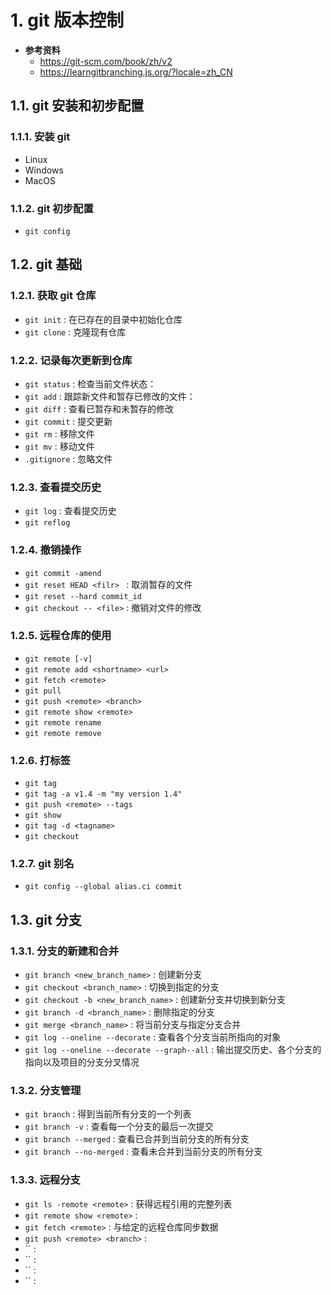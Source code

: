 # 1. git 版本控制

- **参考资料**
  - https://git-scm.com/book/zh/v2
  - https://learngitbranching.js.org/?locale=zh_CN

## 1.1. git 安装和初步配置

### 1.1.1. 安装 git

- Linux
- Windows
- MacOS

### 1.1.2. git 初步配置

- `git config`

## 1.2. git 基础

### 1.2.1. 获取 git 仓库

- `git init` : 在已存在的目录中初始化仓库
- `git clone` : 克隆现有仓库

### 1.2.2. 记录每次更新到仓库

- `git status` : 检查当前文件状态：
- `git add` : 跟踪新文件和暂存已修改的文件：
- `git diff` : 查看已暂存和未暂存的修改
- `git commit` : 提交更新
- `git rm` : 移除文件
- `git mv` : 移动文件
- `.gitignore` : 忽略文件

### 1.2.3. 查看提交历史

- `git log` : 查看提交历史
- `git reflog`

### 1.2.4. 撤销操作

- `git commit -amend`
- `git reset HEAD <filr> ` : 取消暂存的文件
- `git reset --hard commit_id`
- `git checkout -- <file>` : 撤销对文件的修改

### 1.2.5. 远程仓库的使用

- `git remote [-v]`
- `git remote add <shortname> <url>`
- `git fetch <remote>`
- `git pull`
- `git push <remote> <branch>`
- `git remote show <remote>`
- `git remote rename`
- `git remote remove`

### 1.2.6. 打标签

- `git tag`
- `git tag -a v1.4 -m "my version 1.4"`
- `git push <remote> --tags`
- `git show`
- `git tag -d <tagname>`
- `git checkout`

### 1.2.7. git 别名

- `git config --global alias.ci commit`

## 1.3. git 分支

### 1.3.1. 分支的新建和合并

- `git branch <new_branch_name>` : 创建新分支
- `git checkout <branch_name>` : 切换到指定的分支
- `git checkout -b <new_branch_name>` : 创建新分支并切换到新分支
- `git branch -d <branch_name>` : 删除指定的分支
- `git merge <branch_name>` : 将当前分支与指定分支合并
- `git log --oneline --decorate` : 查看各个分支当前所指向的对象
- `git log --oneline --decorate --graph--all` : 输出提交历史、各个分支的指向以及项目的分支分叉情况

### 1.3.2. 分支管理

- `git branch` : 得到当前所有分支的一个列表
- `git branch -v` : 查看每一个分支的最后一次提交
- `git branch --merged` : 查看已合并到当前分支的所有分支
- `git branch --no-merged` : 查看未合并到当前分支的所有分支

### 1.3.3. 远程分支

- `git ls -remote <remote>` : 获得远程引用的完整列表
- `git remote show <remote>` : 
- `git fetch <remote>` : 与给定的远程仓库同步数据
- `git push <remote> <branch>` : 
- `` : 
- `` : 
- `` : 
- `` : 


